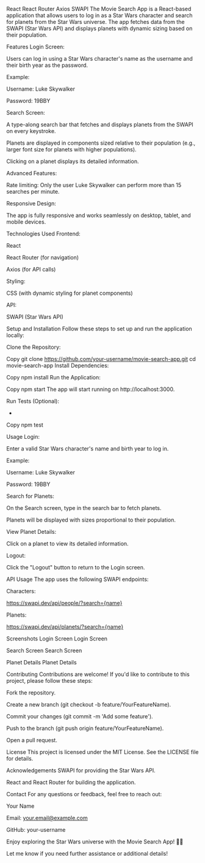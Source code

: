 React
React Router
Axios
SWAPI
The Movie Search App is a React-based application that allows users to log in as a Star Wars character and search for planets from the Star Wars universe. The app fetches data from the SWAPI (Star Wars API) and displays planets with dynamic sizing based on their population.

Features
Login Screen:

Users can log in using a Star Wars character's name as the username and their birth year as the password.

Example:

Username: Luke Skywalker

Password: 19BBY

Search Screen:

A type-along search bar that fetches and displays planets from the SWAPI on every keystroke.

Planets are displayed in components sized relative to their population (e.g., larger font size for planets with higher populations).

Clicking on a planet displays its detailed information.

Advanced Features:

Rate limiting: Only the user Luke Skywalker can perform more than 15 searches per minute.

Responsive Design:

The app is fully responsive and works seamlessly on desktop, tablet, and mobile devices.

Technologies Used
Frontend:

React

React Router (for navigation)

Axios (for API calls)

Styling:

CSS (with dynamic styling for planet components)

API:

SWAPI (Star Wars API)

Setup and Installation
Follow these steps to set up and run the application locally:

Clone the Repository:


Copy
git clone https://github.com/your-username/movie-search-app.git
cd movie-search-app
Install Dependencies:


Copy
npm install
Run the Application:


Copy
npm start
The app will start running on http://localhost:3000.

Run Tests (Optional):

-
Copy
npm test

Usage
Login:

Enter a valid Star Wars character's name and birth year to log in.

Example:

Username: Luke Skywalker

Password: 19BBY

Search for Planets:

On the Search screen, type in the search bar to fetch planets.

Planets will be displayed with sizes proportional to their population.

View Planet Details:

Click on a planet to view its detailed information.

Logout:

Click the "Logout" button to return to the Login screen.

API Usage
The app uses the following SWAPI endpoints:

Characters:

https://swapi.dev/api/people/?search={name}

Planets:

https://swapi.dev/api/planets/?search={name}

Screenshots
Login Screen
Login Screen

Search Screen
Search Screen

Planet Details
Planet Details

Contributing
Contributions are welcome! If you'd like to contribute to this project, please follow these steps:

Fork the repository.

Create a new branch (git checkout -b feature/YourFeatureName).

Commit your changes (git commit -m 'Add some feature').

Push to the branch (git push origin feature/YourFeatureName).

Open a pull request.

License
This project is licensed under the MIT License. See the LICENSE file for details.

Acknowledgements
SWAPI for providing the Star Wars API.

React and React Router for building the application.

Contact
For any questions or feedback, feel free to reach out:

Your Name

Email: your.email@example.com

GitHub: your-username

Enjoy exploring the Star Wars universe with the Movie Search App! 🚀✨

Let me know if you need further assistance or additional details!